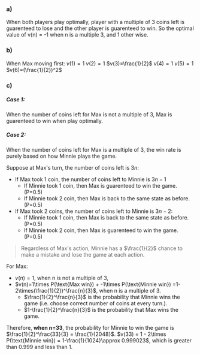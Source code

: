 ### a)
When both players play optimally, player with a multiple of 3 coins left is guarenteed to lose and the other player is guarenteed to win. So the optimal value of v(n) = -1 when n is a multiple 3, and 1 other wise.

### b)
When Max moving first:
$v(1)= 1$
$v(2)= 1$
$v(3)=\frac{1}{2}$
$v(4)=1$
$v(5)=1$
$v(6)=(\frac{1}{2})^2$

### c)
##### Case 1:
When the number of coins left for Max is not a multiple of 3,  Max is guarenteed to win when play optimally.

##### Case 2:
When the number of coins left for Max is a multiple of 3,  the win rate is purely based on how Minnie plays the game.

Suppose at Max's turn, the number of coins left is $3n$:
- If Max took 1 coin, the number of coins left to Minnie is $3n-1$
	- If Minnie took 1 coin, then Max is guarenteed to win the game. (P=0.5)
	- If Minnie took 2 coin, then Max is back to the same state as before. (P=0.5)
- If Max took 2 coins, the number of coins left to Minnie is $3n-2$:
	- If Minnie took 1 coin, then Max is back to the same state as before. (P=0.5)
	- If Minnie took 2 coin, then Max is guarenteed to win the game. (P=0.5)

> Regardless of Max's action, Minnie has a $\frac{1}{2}$ chance to make a mistake and lose the game at each action.

For Max:
- $v(n)=1$, when n is not a multiple of 3, 
- $v(n)=1\times P(\text{Max win}) + -1\times P(\text{Minnie win}) =1-2\times(\frac{1}{2})^\frac{n}{3}$, when n is a multiple of 3.
	- $\frac{1}{2}^\frac{n}{3}$ is the probability that Minnie wins the game (i.e. choose correct number of coins at every turn.).
	- $1-\frac{1}{2}^\frac{n}{3}$ is the probability that Max wins the game.

Therefore, **when n=33**, the probability for Minnie to win the game is $\frac{1}{2}^\frac{33}{3} = \frac{1}{2048}$.
$v(33) = 1 - 2\times P(\text{Minnie win}) = 1-\frac{1}{1024}\approx 0.999023$, which is greater than 0.999 and less than 1.